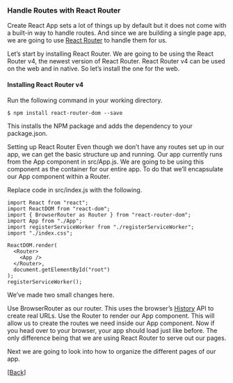 ### **Handle Routes with React Router**
Create React App sets a lot of things up by default but it does not come with a built-in way to handle routes. And since we are building a single page app, we are going to use [React Router](https://reacttraining.com/react-router/) to handle them for us.

Let’s start by installing React Router. We are going to be using the React Router v4, the newest version of React Router. React Router v4 can be used on the web and in native. So let’s install the one for the web.

#### Installing React Router v4
Run the following command in your working directory.

```
$ npm install react-router-dom --save
```

This installs the NPM package and adds the dependency to your package.json.

Setting up React Router
Even though we don’t have any routes set up in our app, we can get the basic structure up and running. Our app currently runs from the App component in src/App.js. We are going to be using this component as the container for our entire app. To do that we’ll encapsulate our App component within a Router.

Replace code in src/index.js with the following.

```
import React from "react";
import ReactDOM from "react-dom";
import { BrowserRouter as Router } from "react-router-dom";
import App from "./App";
import registerServiceWorker from "./registerServiceWorker";
import "./index.css";

ReactDOM.render(
  <Router>
    <App />
  </Router>,
  document.getElementById("root")
);
registerServiceWorker();
```

We’ve made two small changes here.

Use BrowserRouter as our router. This uses the browser’s [History](https://developer.mozilla.org/en-US/docs/Web/API/History) API to create real URLs.
Use the Router to render our App component. This will allow us to create the routes we need inside our App component.
Now if you head over to your browser, your app should load just like before. The only difference being that we are using React Router to serve out our pages.

Next we are going to look into how to organize the different pages of our app.


[[Back]](https://github.com/jspHansen/serverless-react-aws)
